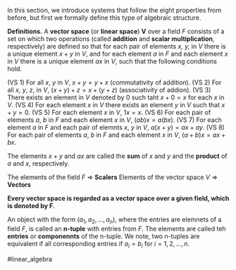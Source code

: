 In this section, we introduce systems that follow the eight properties from before, but first we formally define this type of algebraic structure.

**Definitions.** A **vector space** (or **linear space**) **V** over a field *F* consists of a set on which two operations (called **addition** and **scalar multiplication**, respectively) are defined so that for each pair of elements *x, y,* in *V* there is a unique element $x+y$ in *V*, and for each element *a* in *F* and each element *x* in *V* there is a unique element *ax* in *V*, such that the following conditions hold.

(VS 1) For all *x*, *y* in *V*,  $x+y=y+x$ (commutativity of addition).
(VS 2) For all *x*, *y*, *z*, in *V*, $(x + y) + z = x + (y + z)$ (associativity of addion).
(VS 3) There exists an element in *V* denoted by 0 such taht $x + 0 = x$ for each *x* in *V*.
(VS 4) For each element *x* in *V* there exists an element *y* in *V* such that $x + y = 0$.
(VS 5) For each element *x* in *V*, $1x = x$.
(VS 6) For each pair of elements *a*, *b* in *F* and each element *x* in *V*, $(ab)x = a(bx)$.
(VS 7) For each element *a* in *F* and each pair of elemnts *x*, *y* in *V*, $a(x+y)=ax + ay$.
(VS 8) For each pair of elements *a*, *b* in *F* and each element *x* in *V*, $(a + b)x = ax + bx$.

The elements $x + y$ and $ax$ are called the **sum** of *x* and *y* and the **product** of *a* and *x*, respectively.

The elements of the field *F* => **Scalers**
Elements of the vector space *V* => **Vectors**

**Every vector space is regarded as a vector space over a given field, which is denoted by F**.

An object with the form $(a_1, a_2, ..., a_n)$, where the entries are elemnets of a field *F*, is called an **n-tuple** with entries from *F*. The elements are called teh **entries** or **componennts** of the n-tuple. We note, two n-tuples are equivalent if all corresponding entries if $a_i = b_i$ for $i = 1, 2, ..., n$.

#linear_algebra 